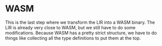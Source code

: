 # WASM
This is the last step where we transform the LIR into a WASM binary. The LIR is already very close to WASM, but we still have to do some modifications.
Because WASM has a pretty strict structure, we have to do things like collecting all the type definitions to put them at the top.
